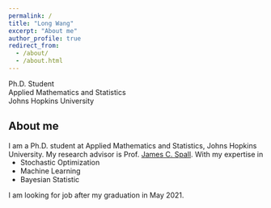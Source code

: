 ```yaml
---
permalink: /
title: "Long Wang"
excerpt: "About me"
author_profile: true
redirect_from: 
  - /about/
  - /about.html
---
```


Ph.D. Student<br>
Applied Mathematics and Statistics<br>
Johns Hopkins University


About me
---
I am a Ph.D. student at Applied Mathematics and Statistics, Johns Hopkins University. My research advisor is Prof. <a href="http://www.ams.jhu.edu/~spall/Personal">James C. Spall</a>. With my expertise in
<ul style="margin-top: -15px">
    <li>Stochastic Optimization</li>
    <li>Machine Learning</li>
    <li>Bayesian Statistic</li>
</ul>
I am looking for job after my graduation in May 2021.